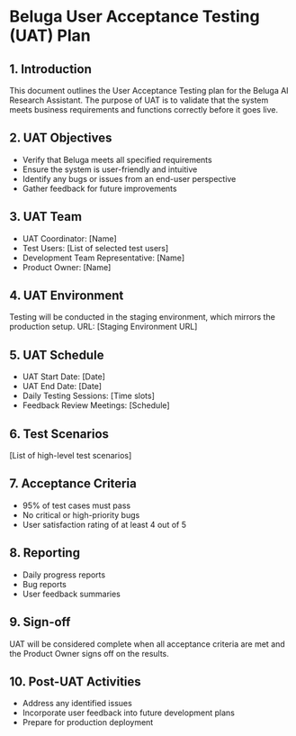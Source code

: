 # Beluga User Acceptance Testing (UAT) Plan

## 1. Introduction
This document outlines the User Acceptance Testing plan for the Beluga AI Research Assistant. The purpose of UAT is to validate that the system meets business requirements and functions correctly before it goes live.

## 2. UAT Objectives
- Verify that Beluga meets all specified requirements
- Ensure the system is user-friendly and intuitive
- Identify any bugs or issues from an end-user perspective
- Gather feedback for future improvements

## 3. UAT Team
- UAT Coordinator: [Name]
- Test Users: [List of selected test users]
- Development Team Representative: [Name]
- Product Owner: [Name]

## 4. UAT Environment
Testing will be conducted in the staging environment, which mirrors the production setup.
URL: [Staging Environment URL]

## 5. UAT Schedule
- UAT Start Date: [Date]
- UAT End Date: [Date]
- Daily Testing Sessions: [Time slots]
- Feedback Review Meetings: [Schedule]

## 6. Test Scenarios
[List of high-level test scenarios]

## 7. Acceptance Criteria
- 95% of test cases must pass
- No critical or high-priority bugs
- User satisfaction rating of at least 4 out of 5

## 8. Reporting
- Daily progress reports
- Bug reports
- User feedback summaries

## 9. Sign-off
UAT will be considered complete when all acceptance criteria are met and the Product Owner signs off on the results.

## 10. Post-UAT Activities
- Address any identified issues
- Incorporate user feedback into future development plans
- Prepare for production deployment

